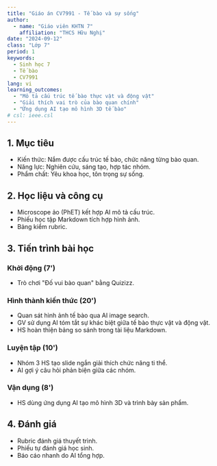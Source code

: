 ```yaml
---
title: "Giáo án CV7991 - Tế bào và sự sống"
author:
  - name: "Giáo viên KHTN 7"
    affiliation: "THCS Hữu Nghị"
date: "2024-09-12"
class: "Lớp 7"
period: 1
keywords:
  - Sinh học 7
  - Tế bào
  - CV7991
lang: vi
learning_outcomes:
  - "Mô tả cấu trúc tế bào thực vật và động vật"
  - "Giải thích vai trò của bào quan chính"
  - "Ứng dụng AI tạo mô hình 3D tế bào"
# csl: ieee.csl
---
```


## 1. Mục tiêu
- Kiến thức: Nắm được cấu trúc tế bào, chức năng từng bào quan.
- Năng lực: Nghiên cứu, sáng tạo, hợp tác nhóm.
- Phẩm chất: Yêu khoa học, tôn trọng sự sống.

## 2. Học liệu và công cụ
- Microscope ảo (PhET) kết hợp AI mô tả cấu trúc.
- Phiếu học tập Markdown tích hợp hình ảnh.
- Bảng kiểm rubric.

## 3. Tiến trình bài học

### Khởi động (7')
- Trò chơi "Đố vui bào quan" bằng Quizizz.

### Hình thành kiến thức (20')
- Quan sát hình ảnh tế bào qua AI image search.
- GV sử dụng AI tóm tắt sự khác biệt giữa tế bào thực vật và động vật.
- HS hoàn thiện bảng so sánh trong tài liệu Markdown.

### Luyện tập (10')
- Nhóm 3 HS tạo slide ngắn giải thích chức năng ti thể.
- AI gợi ý câu hỏi phản biện giữa các nhóm.

### Vận dụng (8')
- HS dùng ứng dụng AI tạo mô hình 3D và trình bày sản phẩm.

## 4. Đánh giá
- Rubric đánh giá thuyết trình.
- Phiếu tự đánh giá học sinh.
- Báo cáo nhanh do AI tổng hợp.
